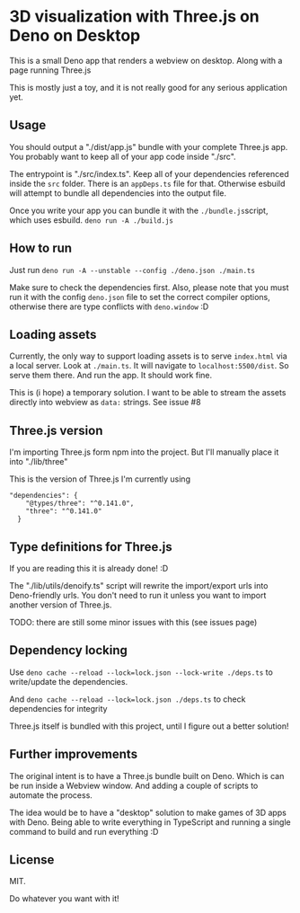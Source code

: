 # 3D visualization with Three.js on Deno on Desktop

This is a small Deno app that renders a webview on desktop. Along with a page
running Three.js

This is mostly just a toy, and it is not really good for any serious application
yet.

## Usage

You should output a "./dist/app.js" bundle with your complete Three.js app. You
probably want to keep all of your app code inside "./src".

The entrypoint is "./src/index.ts". Keep all of your dependencies referenced
inside the `src` folder. There is an `appDeps.ts` file for that. Otherwise
esbuild will attempt to bundle all dependencies into the output file.

Once you write your app you can bundle it with the `./bundle.js`script, which
uses esbuild. `deno run -A ./build.js`

## How to run

Just run `deno run -A --unstable --config ./deno.json ./main.ts`

Make sure to check the dependencies first. Also, please note that you must run
it with the config `deno.json` file to set the correct compiler options,
otherwise there are type conflicts with `deno.window` :D

## Loading assets

Currently, the only way to support loading assets is to serve `index.html` via a
local server. Look at `./main.ts`. It will navigate to `localhost:5500/dist`. So
serve them there. And run the app. It should work fine.

This is (i hope) a temporary solution. I want to be able to stream the assets
directly into webview as `data:` strings. See issue #8

## Three.js version

I'm importing Three.js form npm into the project. But I'll manually place it
into "./lib/three"

This is the version of Three.js I'm currently using

```
"dependencies": {
    "@types/three": "^0.141.0",
    "three": "^0.141.0"
  }
```

## Type definitions for Three.js

If you are reading this it is already done! :D

The "./lib/utils/denoify.ts" script will rewrite the import/export urls into
Deno-friendly urls. You don't need to run it unless you want to import another
version of Three.js.

TODO: there are still some minor issues with this (see issues page)

## Dependency locking

Use `deno cache --reload --lock=lock.json --lock-write ./deps.ts` to
write/update the dependencies.

And `deno cache --reload --lock=lock.json ./deps.ts` to check dependencies for
integrity

Three.js itself is bundled with this project, until I figure out a better
solution!

## Further improvements

The original intent is to have a Three.js bundle built on Deno. Which is can be
run inside a Webview window. And adding a couple of scripts to automate the
process.

The idea would be to have a "desktop" solution to make games of 3D apps with
Deno. Being able to write everything in TypeScript and running a single command
to build and run everything :D

## License

MIT.

Do whatever you want with it!
